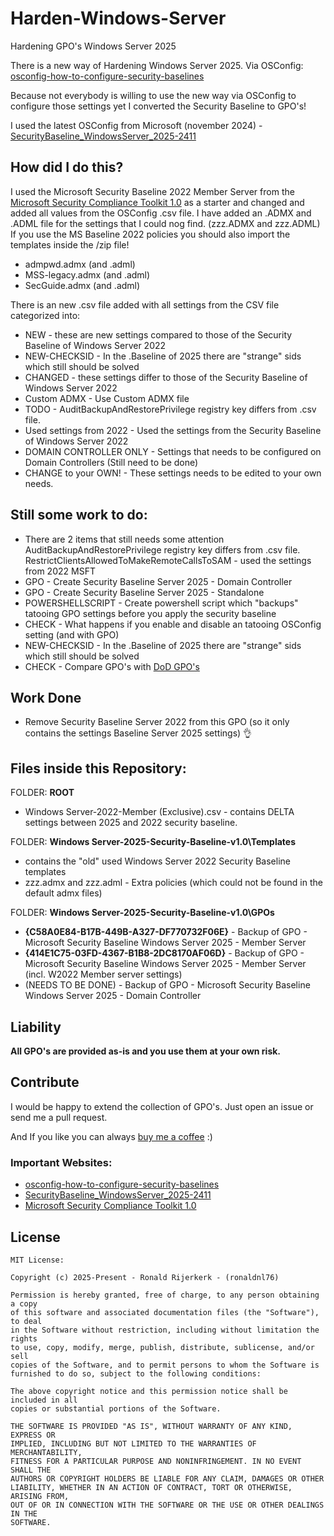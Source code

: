 # Harden-Windows-Server
Hardening GPO's Windows Server 2025

There is a new way of Hardening Windows Server 2025. Via OSConfig: [osconfig-how-to-configure-security-baselines](https://learn.microsoft.com/en-us/windows-server/security/osconfig/osconfig-how-to-configure-security-baselines?tabs=configure)

Because not everybody is willing to use the new way via OSConfig to configure those settings yet I converted the Security Baseline to GPO's! 

I used the latest OSConfig from Microsoft (november 2024) - [SecurityBaseline_WindowsServer_2025-2411](https://github.com/microsoft/osconfig/blob/main/security/SecurityBaseline_WindowsServer_2025-2411.csv)

## How did I do this?
I used the Microsoft Security Baseline 2022 Member Server from the [Microsoft Security Compliance Toolkit 1.0](https://www.microsoft.com/en-us/download/details.aspx?id=55319) as a starter and changed and added all values from the OSConfig .csv file. I have added an .ADMX and .ADML file for the settings that I could nog find. (zzz.ADMX and zzz.ADML)
If you use the MS Baseline 2022 policies you should also import the templates inside the /zip file! 
- admpwd.admx (and .adml)
- MSS-legacy.admx (and .adml)
- SecGuide.admx (and .adml)

There is an new .csv file added with all settings from the CSV file categorized into:
- NEW - these are new settings compared to those of the Security Baseline of Windows Server 2022
- NEW-CHECKSID - In the .Baseline of 2025 there are "strange" sids which still should be solved
- CHANGED - these settings differ to those of the Security Baseline of Windows Server 2022
- Custom ADMX - Use Custom ADMX file
- TODO - AuditBackupAndRestorePrivilege registry key differs from .csv file.
- Used settings from 2022 - Used the settings from the Security Baseline of Windows Server 2022
- DOMAIN CONTROLLER ONLY - Settings that needs to be configured on Domain Controllers (Still need to be done)
- CHANGE to your OWN! - These settings needs to be edited to your own needs.

## Still some work to do:
- There are 2 items that still needs some attention
AuditBackupAndRestorePrivilege registry key differs from .csv file.
RestrictClientsAllowedToMakeRemoteCallsToSAM - used the settings from 2022 MSFT
- GPO - Create Security Baseline Server 2025 - Domain Controller
- GPO - Create Security Baseline Server 2025 - Standalone
- POWERSHELLSCRIPT - Create powershell script which "backups" tatooing GPO settings before you apply the security baseline
- CHECK - What happens if you enable and disable an tatooing OSConfig setting (and with GPO)
- NEW-CHECKSID - In the .Baseline of 2025 there are "strange" sids which still should be solved
- CHECK - Compare GPO's with [DoD GPO's](https://public.cyber.mil/stigs/gpo/)

## Work Done
- Remove Security Baseline Server 2022 from this GPO (so it only contains the settings Baseline Server 2025 settings) :ok_hand:

## Files inside this Repository:
FOLDER: **ROOT**
- Windows Server-2022-Member (Exclusive).csv - contains DELTA settings between 2025 and 2022 security baseline. 

FOLDER: **Windows Server-2025-Security-Baseline-v1.0\Templates**
- contains the "old" used Windows Server 2022 Security Baseline templates
- zzz.admx and zzz.adml - Extra policies (which could not be found in the default admx files)

FOLDER: **Windows Server-2025-Security-Baseline-v1.0\GPOs**
- **{C58A0E84-B17B-449B-A327-DF770732F06E}** - Backup of GPO - Microsoft Security Baseline Windows Server 2025 - Member Server
- **{414E1C75-03FD-4367-B1B8-2DC8170AF06D}** - Backup of GPO - Microsoft Security Baseline Windows Server 2025 - Member Server (incl. W2022 Member server settings)
- (NEEDS TO BE DONE) - Backup of GPO - Microsoft Security Baseline Windows Server 2025 - Domain Controller

## Liability

**All GPO's are provided as-is and you use them at your own risk.**

## Contribute

I would be happy to extend the collection of GPO's. Just open an issue or
send me a pull request.

And If you like you can always [buy me a coffee](https://buymeacoffee.com/ronaldnl76) :) 

### Important Websites:
- [osconfig-how-to-configure-security-baselines](https://learn.microsoft.com/en-us/windows-server/security/osconfig/osconfig-how-to-configure-security-baselines?tabs=configure)
- [SecurityBaseline_WindowsServer_2025-2411](https://github.com/microsoft/osconfig/blob/main/security/SecurityBaseline_WindowsServer_2025-2411.csv)
- [Microsoft Security Compliance Toolkit 1.0](https://www.microsoft.com/en-us/download/details.aspx?id=55319)

## License
  
    MIT License:

    Copyright (c) 2025-Present - Ronald Rijerkerk - (ronaldnl76)

    Permission is hereby granted, free of charge, to any person obtaining a copy
    of this software and associated documentation files (the "Software"), to deal
    in the Software without restriction, including without limitation the rights
    to use, copy, modify, merge, publish, distribute, sublicense, and/or sell
    copies of the Software, and to permit persons to whom the Software is
    furnished to do so, subject to the following conditions:

    The above copyright notice and this permission notice shall be included in all
    copies or substantial portions of the Software.
  
    THE SOFTWARE IS PROVIDED "AS IS", WITHOUT WARRANTY OF ANY KIND, EXPRESS OR
    IMPLIED, INCLUDING BUT NOT LIMITED TO THE WARRANTIES OF MERCHANTABILITY,
    FITNESS FOR A PARTICULAR PURPOSE AND NONINFRINGEMENT. IN NO EVENT SHALL THE
    AUTHORS OR COPYRIGHT HOLDERS BE LIABLE FOR ANY CLAIM, DAMAGES OR OTHER
    LIABILITY, WHETHER IN AN ACTION OF CONTRACT, TORT OR OTHERWISE, ARISING FROM,
    OUT OF OR IN CONNECTION WITH THE SOFTWARE OR THE USE OR OTHER DEALINGS IN THE
    SOFTWARE.
